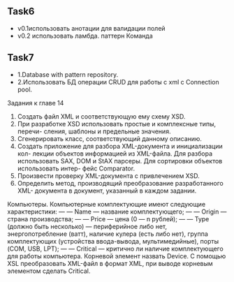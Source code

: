 ## Task6
- v0.1использовать анотации для валидации полей
- v0.2 использовать ламбда. паттерн Команда

## Task7
 - 1.Database with pattern repository. 
 - 2.Использовать БД операции CRUD для работы с xml с Connection pool. 

Задания к главе 14
1. Создать файл XML и соответствующую ему схему XSD.
2. При разработке XSD использовать простые и комплексные типы, перечи-
сления, шаблоны и предельные значения.
3. Сгенерировать класс, соответствующий данному описанию.
4. Создать приложение для разбора XML-документа и инициализации кол-
лекции объектов информацией из XML-файла. Для разбора использовать
SAX, DOM и StAX парсеры. Для сортировки объектов использовать интер-
фейс Comparator.
5. Произвести проверку XML-документа с привлечением XSD.
6. Определить метод, производящий преобразование разработанного XML-
документа в документ, указанный в каждом задании.


Компьютеры.
Компьютерные комплектующие имеют следующие характеристики:
— — Name — название комплектующего;
— — Origin — страна производства;
— — Price — цена (0 — n рублей);
— — Type (должно быть несколько) — периферийное либо нет, энергопотребление (ватт), наличие кулера (есть либо нет), 
группа комплектующих (устройства ввода-вывода, мультимедийные), порты (COM, USB, LPT);
— — Critical — критично ли наличие комплектующего для работы компьютера.
Корневой элемент назвать Device.
С помощью XSL преобразовать XML-файл в формат XML, при выводе
корневым элементом сделать Critical.

